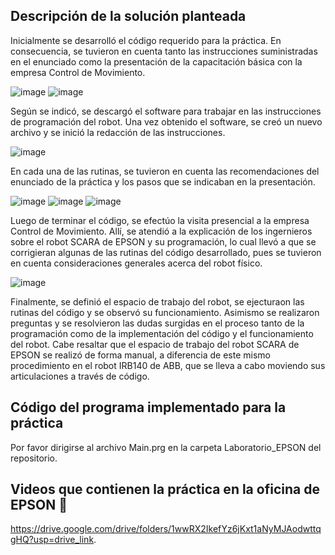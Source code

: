 ## Descripción de la solución planteada

Inicialmente se desarrolló el código requerido para la práctica. En consecuencia, se tuvieron en cuenta tanto las instrucciones suministradas en el enunciado como la presentación de la capacitación básica con la empresa Control de Movimiento.

![image](https://github.com/SaraC27/Laboratorios_Robotica/assets/80609467/1668d854-f392-47a6-8441-76bb8f971754)
![image](https://github.com/SaraC27/Laboratorios_Robotica/assets/80609467/8e083f63-501e-45b1-9611-7e18f5248a03)

Según se indicó, se descargó el software para trabajar en las instrucciones de programación del robot. Una vez obtenido el software, se creó un nuevo archivo y se inició la redacción de las instrucciones.

![image](https://github.com/SaraC27/Laboratorios_Robotica/assets/80609467/c0820ee2-2d99-4ebd-956a-17992179bf85)

En cada una de las rutinas, se tuvieron en cuenta las recomendaciones del enunciado de la práctica y los pasos que se indicaban en la presentación.

![image](https://github.com/SaraC27/Laboratorios_Robotica/assets/80609467/2f7c9111-b9f7-4a82-a66e-34f432c45274)
![image](https://github.com/SaraC27/Laboratorios_Robotica/assets/80609467/a0991d1c-e027-44eb-9e91-e2183e0a9db1)
![image](https://github.com/SaraC27/Laboratorios_Robotica/assets/80609467/9bc6b12c-08bb-418a-8d8d-f7821d908b54)

Luego de terminar el código, se efectúo la visita presencial a la empresa Control de Movimiento. Allí, se atendió a la explicación de los ingernieros sobre el robot SCARA de EPSON y su programación, lo cual llevó a que se corrigieran algunas de las rutinas del código desarrollado, pues se tuvieron en cuenta consideraciones generales acerca del robot físico.

![image](https://github.com/SaraC27/Laboratorios_Robotica/assets/80609467/cc58a80d-bbb3-4428-a8c7-621294b1b8ea)

Finalmente, se definió el espacio de trabajo del robot, se ejecturaon las rutinas del código y se observó su funcionamiento. Asimismo se realizaron preguntas y se resolvieron las dudas surgidas en el proceso tanto de la programación como de la implementación del código y el funcionamiento del robot.
Cabe resaltar que el espacio de trabajo del robot SCARA de EPSON se realizó de forma manual, a diferencia de este mismo procedimiento en el robot IRB140 de ABB, que se lleva a cabo moviendo sus articulaciones a través de código.


## Código del programa implementado para la práctica

Por favor dirigirse al archivo Main.prg en la carpeta Laboratorio_EPSON del repositorio.


## Videos que contienen la práctica en la oficina de EPSON :movie_camera:

https://drive.google.com/drive/folders/1wwRX2IkefYz6jKxt1aNyMJAodwttqgHQ?usp=drive_link.
